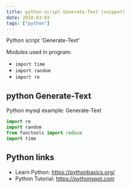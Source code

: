 ```yaml
---
title: python script Generate-Text (snippet)
date: 2020-03-03
tags: ["python"]
---
```

Python script 'Generate-Text'


Modules used in program: 
* `import time`
* `import random`
* `import re`

## python Generate-Text

Python mysql example: Generate-Text

```python
import re
import random
from functools import reduce
import time

```

## Python links

- Learn Python: https://pythonbasics.org/
- Python Tutorial: https://pythonspot.com
